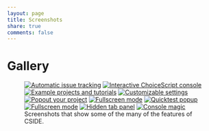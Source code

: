 ```yaml
---
layout: page
title: Screenshots
share: true
comments: false
---
```


# Gallery

<figure class="third">
	<a href="{{ site.url }}/images/screenshots/issues.png"><img src="{{ site.url }}/images/screenshots/thumbs/issues.png" alt="Automatic issue tracking"></a>
	<a href="{{ site.url }}/images/screenshots/console.png"><img src="{{ site.url }}/images/screenshots/thumbs/console.png" alt="Interactive ChoiceScript console"></a>
	<a href="{{ site.url }}/images/screenshots/examples.png"><img src="{{ site.url }}/images/screenshots/thumbs/examples.png" alt="Example projects and tutorials"></a>
  <a href="{{ site.url }}/images/screenshots/settings.png"><img src="{{ site.url }}/images/screenshots/thumbs/settings.png" alt="Customizable settings"></a>
	<a href="{{ site.url }}/images/screenshots/popout.png"><img src="{{ site.url }}/images/screenshots/thumbs/popout.png" alt="Popout your project"></a>
  <a href="{{ site.url }}/images/screenshots/fullscreen.png"><img src="{{ site.url }}/images/screenshots/thumbs/fullscreen.png" alt="Fullscreen mode"></a>
  <a href="{{ site.url }}/images/screenshots/quicktest.png"><img src="{{ site.url }}/images/screenshots/thumbs/quicktest.png" alt="Quicktest popup"></a>
  <a href="{{ site.url }}/images/screenshots/fullscreen-complex.png"><img src="{{ site.url }}/images/screenshots/thumbs/fullscreen-complex.png" alt="Fullscreen mode"></a>
  <a href="{{ site.url }}/images/screenshots/no-tab-panel.png"><img src="{{ site.url }}/images/screenshots/thumbs/no-tab-panel.png" alt="Hidden tab panel"></a>
  <a href="{{ site.url }}/images/screenshots/console-magic.png"><img src="{{ site.url }}/images/screenshots/thumbs/console-magic.png" alt="Console magic"></a>
	<figcaption>Screenshots that show some of the many of the features of CSIDE.</figcaption>
</figure>
